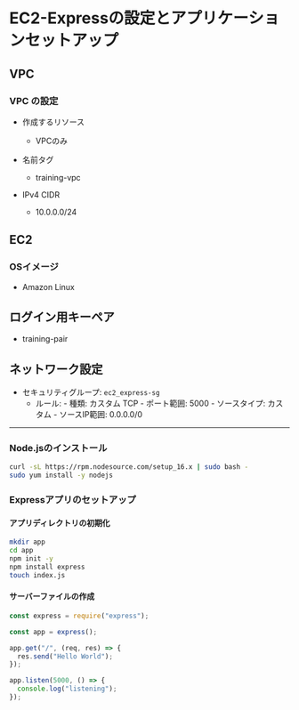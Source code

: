 # EC2-Expressの設定とアプリケーションセットアップ

## VPC

### VPC の設定

- 作成するリソース
  - VPCのみ

- 名前タグ
  - training-vpc

- IPv4 CIDR
  - 10.0.0.0/24

## EC2

### OSイメージ

- Amazon Linux

## ログイン用キーペア

- training-pair

## ネットワーク設定

- セキュリティグループ: `ec2_express-sg`
  - ルール:
        - 種類: カスタム TCP
        - ポート範囲: 5000
        - ソースタイプ: カスタム
        - ソースIP範囲: 0.0.0.0/0

---

### Node.jsのインストール

```bash
curl -sL https://rpm.nodesource.com/setup_16.x | sudo bash -
sudo yum install -y nodejs
```

### Expressアプリのセットアップ

#### アプリディレクトリの初期化

```bash
mkdir app
cd app
npm init -y
npm install express
touch index.js
```

#### サーバーファイルの作成

```javascript
const express = require("express");

const app = express();

app.get("/", (req, res) => {
  res.send("Hello World");
});

app.listen(5000, () => {
  console.log("listening");
});
```
